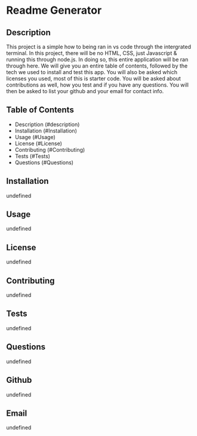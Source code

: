 # Readme Generator
  

## Description
This project is a simple how to being ran in vs code through the intergrated terminal. In this project, there will be no HTML, CSS, just Javascript & running this through node.js. In doing so, this entire application will be ran through here. We will give you an entire table of contents, followed by the tech we used to install and test this app. You will also be asked which licenses you used, most of this is starter code. You will be asked about contributions as well, how you test and if you have any questions. You will then be asked to list your github and your email for contact info.

## Table of Contents
- Description (#description)
- Installation (#Installation)
- Usage (#Usage)
- License (#License)
- Contributing (#Contributing)
- Tests (#Tests)
- Questions (#Questions)
            
## Installation
undefined

## Usage
undefined

## License
undefined

## Contributing
undefined

## Tests
undefined

## Questions
undefined

## Github
undefined

## Email
undefined